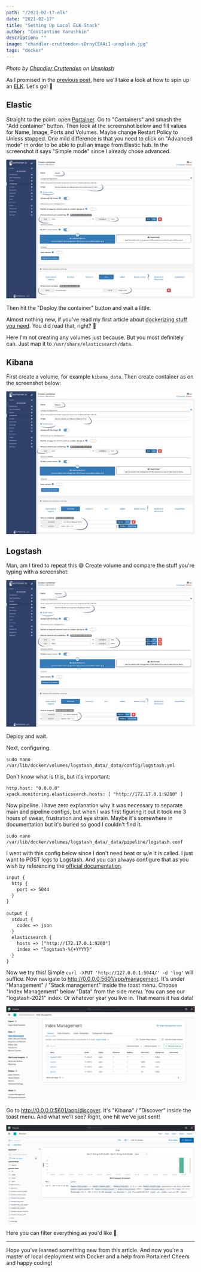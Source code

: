 ```yaml
---
path: "/2021-02-17-elk"
date: "2021-02-17"
title: "Setting Up Local ELK Stack"
author: "Constantine Yarushkin"
description: ""
image: "chandler-cruttenden-sDrnyCEAAiI-unsplash.jpg"
tags: "docker"
---
```


_Photo by_ [_Chandler Cruttenden_](https://unsplash.com/@chanphoto?utm_source=unsplash&utm_medium=referral&utm_content=creditCopyText) _on_ [_Unsplash_](https://unsplash.com/?utm_source=unsplash&utm_medium=referral&utm_content=creditCopyText)

As I promised in the [previous post](https://dev.to/c_v_ya/monitoring-apps-with-docker-containers-1oak), here we'll take a look at how to spin up an [ELK](https://www.elastic.co/what-is/elk-stack). Let's go! :rocket:

## Elastic

Straight to the point: open [Portainer](https://www.portainer.io/). Go to "Containers" and smash the "Add container" button. Then look at the screenshot below and fill values for Name, Image, Ports and Volumes. Maybe change Restart Policy to Unless stopped. One mild difference is that you need to click on "Advanced mode" in order to be able to pull an image from Elastic hub. In the screenshot it says "Simple mode" since I already chose advanced.

![Elastic create container](https://raw.githubusercontent.com/c-v-ya/con-con/master/screenshots/Elastic.png "Elastic create container")

Then hit the "Deploy the container" button and wait a little.

Almost nothing new, if you've read my first article about [dockerizing stuff you need](https://dev.to/c_v_ya/dockerizing-stuff-you-need-3b7m). You did read that, right? :thinking:

Here I'm not creating any volumes just because. But you most definitely can. Just map it to `/usr/share/elasticsearch/data`.

## Kibana

First create a volume, for example `kibana_data`. Then create container as on the screenshot below:

![Kibana create container](https://raw.githubusercontent.com/c-v-ya/con-con/master/screenshots/Kibana.png "Kibana create container")

## Logstash

Man, am I tired to repeat this :sweat_smile: Create volume and compare the stuff you're typing with a screenshot:

![alt text](https://raw.githubusercontent.com/c-v-ya/con-con/master/screenshots/Logstash.png "Logstash create container")

Deploy and wait.

Next, configuring.

```
sudo nano /var/lib/docker/volumes/logstash_data/_data/config/logstash.yml
```

Don't know what is this, but it's important:

```
http.host: "0.0.0.0"
xpack.monitoring.elasticsearch.hosts: [ "http://172.17.0.1:9200" ]
```

Now pipeline. I have zero explanation why it was necessary to separate main and pipeline configs, but when I was first figuring it out it took me 3 hours of swear, frustration and eye strain. Maybe it's somewhere in documentation but it's buried so good I couldn't find it.

```
sudo nano /var/lib/docker/volumes/logstash_data/_data/pipeline/logstash.conf
```

I went with this config below since I don't need beat or w/e it is called. I just want to POST logs to Logstash. And you can always configure that as you wish by referencing the [official documentation](https://www.elastic.co/guide/en/logstash/current/configuration-file-structure.html).

```
input {
  http {
    port => 5044
  }
}

output {
  stdout {
    codec => json
  }
  elasticsearch {
    hosts => ["http://172.17.0.1:9200"]
    index => "logstash-%{+YYYY}"
  }
}
```

Now we try this! Simple `curl -XPUT 'http://127.0.0.1:5044/' -d 'log'` will suffice. Now navigate to http://0.0.0.0:5601/app/management. It's under "Management" / "Stack management" inside the toast menu. Choose "Index Management" below "Data" from the side menu. You can see our "logstash-2021" index. Or whatever year you live in. That means it has data!

![Kibana Index Management](https://raw.githubusercontent.com/c-v-ya/con-con/master/screenshots/Kibana-Index-Management.png "Kibana Index Management")

Go to http://0.0.0.0:5601/app/discover. It's "Kibana" / "Discover" inside the toast menu. And what we'll see? Right, one hit we've just sent!

![Kibana Discover](https://raw.githubusercontent.com/c-v-ya/con-con/master/screenshots/Kibana-Discover.png "Kibana Discover")

Here you can filter everything as you'd like :penguin:

---

Hope you've learned something new from this article. And now you're a master of local deployment with Docker and a help from Portainer! Cheers and happy coding!
